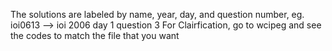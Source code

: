 The solutions are labeled by name, year, day, and question number, eg. ioi0613 --> ioi 2006 day 1 question 3
For Clairfication, go to wcipeg and see the codes to match the file that you want
